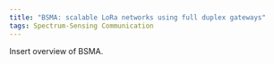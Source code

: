 ```yaml
---
title: "BSMA: scalable LoRa networks using full duplex gateways"
tags: Spectrum-Sensing Communication
---
```


Insert overview of BSMA.